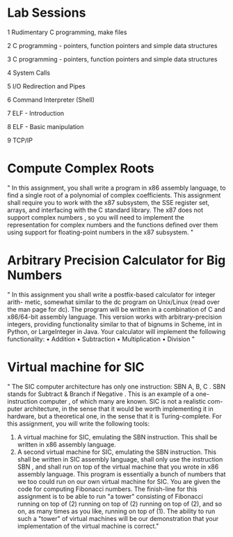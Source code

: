 # Lab Sessions

1	    Rudimentary C programming, make files

2	    C programming - pointers, function pointers and simple data structures

3	   C programming - pointers, function pointers and simple data structures

4	    System Calls

5	    I/O Redirection and Pipes

6	    Command Interpreter (Shell)

7	    ELF - Introduction

8	    ELF - Basic manipulation

9	    TCP/IP

# Compute Complex Roots
" In this assignment, you shall write a program in x86 assembly language, to
find a single root of a polynomial of
complex
coefficients.
This assignment shall require you to work with the x87 subsystem, the
SSE register set, arrays, and interfacing with the C standard library. The
x87 does not support
complex numbers
, so you will need to implement the
representation for complex numbers and the functions defined over them
using support for floating-point numbers in the x87 subsystem. "

# Arbitrary Precision Calculator for Big Numbers

" In this assignment you shall write a postfix-based calculator for integer arith-
metic, somewhat similar to the dc program on Unix/Linux (read over the man page for dc).
The program will be written in a combination of C and x86/64-bit assembly language.
This version works with arbitrary-precision integers, providing functionality similar to that of bignums in Scheme, int in Python,
or LargeInteger in Java.
Your calculator will implement the following functionality:
•
Addition
•
Subtraction
•
Multiplication
•
Division "

# Virtual machine for SIC
" The SIC computer architecture has only one instruction:
SBN A, B, C
.
SBN
stands for
Subtract  &  Branch  if  Negative
.  This is an example of a
one-
instruction computer
, of which many are known. SIC is not a realistic com-
puter architecture, in the sense that it would be worth implementing it in
hardware, but a theoretical one, in the sense that it is Turing-complete.
For this assignment, you will write the following tools:
1. A virtual machine for SIC, emulating the
SBN
instruction. This shall
be written in x86 assembly language.
2. A second virtual machine for SIC, emulating the
SBN
instruction. This
shall be written in SIC assembly language, shall only use the instruction
SBN
, and shall run on top of the virtual machine that you wrote in x86
assembly language. This program is essentially a bunch of numbers
that we too could run on our own virtual machine for SIC.
You are given the code for computing Fibonacci numbers.
The finish-line for this assignment is to be able to run "a tower" consisting
of Fibonacci running on top of (2) running on top of (2) running on top of
(2), and so on, as many times as you like, running on top of (1). The ability
to run such a "tower" of virtual machines will be our demonstration that
your implementation of the virtual machine is correct."


